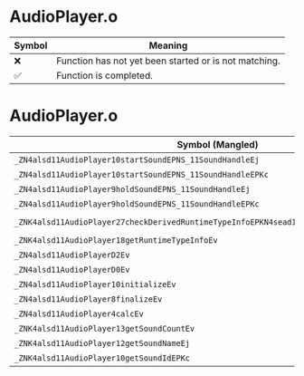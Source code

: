 # AudioPlayer.o
| Symbol | Meaning 
| ------------- | ------------- 
| :x: | Function has not yet been started or is not matching. 
| :white_check_mark: | Function is completed. 


# AudioPlayer.o
| Symbol (Mangled) | Symbol (Demangled) | Decompiled? |
| ------------- |  ------------- | ------------- |
| `_ZN4alsd11AudioPlayer10startSoundEPNS_11SoundHandleEj` | `alsd::AudioPlayer::startSound(alsd::SoundHandle *,unsigned int)` | :x: |
| `_ZN4alsd11AudioPlayer10startSoundEPNS_11SoundHandleEPKc` | `alsd::AudioPlayer::startSound(alsd::SoundHandle *,char const*)` | :x: |
| `_ZN4alsd11AudioPlayer9holdSoundEPNS_11SoundHandleEj` | `alsd::AudioPlayer::holdSound(alsd::SoundHandle *,unsigned int)` | :x: |
| `_ZN4alsd11AudioPlayer9holdSoundEPNS_11SoundHandleEPKc` | `alsd::AudioPlayer::holdSound(alsd::SoundHandle *,char const*)` | :x: |
| `_ZNK4alsd11AudioPlayer27checkDerivedRuntimeTypeInfoEPKN4sead15RuntimeTypeInfo9InterfaceE` | `alsd::AudioPlayer::checkDerivedRuntimeTypeInfo(sead::RuntimeTypeInfo::Interface const*)const` | :x: |
| `_ZNK4alsd11AudioPlayer18getRuntimeTypeInfoEv` | `alsd::AudioPlayer::getRuntimeTypeInfo(void)const` | :x: |
| `_ZN4alsd11AudioPlayerD2Ev` | `alsd::AudioPlayer::~AudioPlayer()` | :x: |
| `_ZN4alsd11AudioPlayerD0Ev` | `alsd::AudioPlayer::~AudioPlayer()` | :x: |
| `_ZN4alsd11AudioPlayer10initializeEv` | `alsd::AudioPlayer::initialize(void)` | :x: |
| `_ZN4alsd11AudioPlayer8finalizeEv` | `alsd::AudioPlayer::finalize(void)` | :x: |
| `_ZN4alsd11AudioPlayer4calcEv` | `alsd::AudioPlayer::calc(void)` | :x: |
| `_ZNK4alsd11AudioPlayer13getSoundCountEv` | `alsd::AudioPlayer::getSoundCount(void)const` | :x: |
| `_ZNK4alsd11AudioPlayer12getSoundNameEj` | `alsd::AudioPlayer::getSoundName(unsigned int)const` | :x: |
| `_ZNK4alsd11AudioPlayer10getSoundIdEPKc` | `alsd::AudioPlayer::getSoundId(char const*)const` | :x: |
